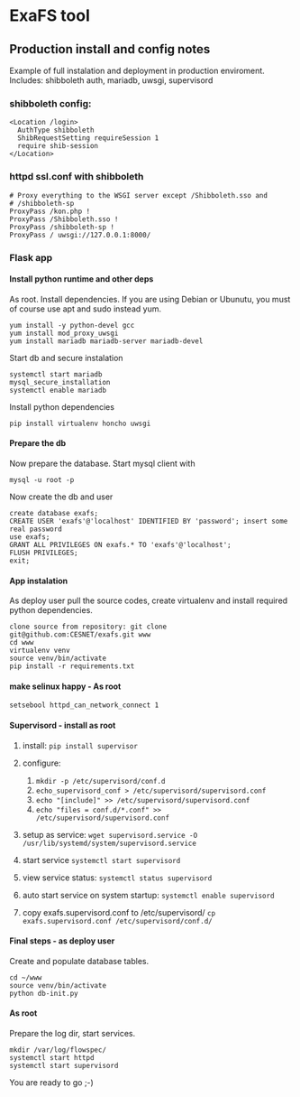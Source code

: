 # ExaFS tool
## Production install and config notes

Example of full instalation and deployment in production enviroment. 
Includes: shibboleth auth, mariadb, uwsgi, supervisord


### shibboleth config:
```
<Location /login>
  AuthType shibboleth
  ShibRequestSetting requireSession 1
  require shib-session
</Location>

```

### httpd ssl.conf with shibboleth

```
# Proxy everything to the WSGI server except /Shibboleth.sso and
# /shibboleth-sp
ProxyPass /kon.php !
ProxyPass /Shibboleth.sso !
ProxyPass /shibboleth-sp !
ProxyPass / uwsgi://127.0.0.1:8000/
```

### Flask app

#### Install python runtime and other deps 
As root. Install dependencies. If you are using Debian or Ubunutu, you must of course use apt and sudo instead yum.
```
yum install -y python-devel gcc
yum install mod_proxy_uwsgi   
yum install mariadb mariadb-server mariadb-devel
```
Start db and secure instalation
```
systemctl start mariadb
mysql_secure_installation
systemctl enable mariadb
```
Install python dependencies
```
pip install virtualenv honcho uwsgi
```

#### Prepare the db

Now prepare the database. Start mysql client with
```
mysql -u root -p 
```
Now create the db and user
```
create database exafs;
CREATE USER 'exafs'@'localhost' IDENTIFIED BY 'password'; insert some real password
use exafs;
GRANT ALL PRIVILEGES ON exafs.* TO 'exafs'@'localhost';
FLUSH PRIVILEGES;
exit;
```

#### App instalation
As deploy user pull the source codes, create virtualenv and install required python dependencies.
```
clone source from repository: git clone git@github.com:CESNET/exafs.git www
cd www
virtualenv venv
source venv/bin/activate
pip install -r requirements.txt
```

#### make selinux happy - As root
```
setsebool httpd_can_network_connect 1
``` 

#### Supervisord - install as root
1. install:
   `pip install supervisor`
2. configure:
   1. `mkdir -p /etc/supervisord/conf.d`
   2. `echo_supervisord_conf > /etc/supervisord/supervisord.conf`
   3. `echo "[include]" >> /etc/supervisord/supervisord.conf`
   4. `echo "files = conf.d/*.conf" >> /etc/supervisord/supervisord.conf`
   
   
3. setup as service:
   `wget supervisord.service -O /usr/lib/systemd/system/supervisord.service`
4. start service
   `systemctl start supervisord`
5. view service status:
   `systemctl status supervisord`
6. auto start service on system startup: 
   `systemctl enable supervisord`
7. copy exafs.supervisord.conf to /etc/supervisord/
  `cp exafs.supervisord.conf /etc/supervisord/conf.d/`

#### Final steps - as deploy user
Create and populate database tables.
```
cd ~/www
source venv/bin/activate
python db-init.py
```

#### As root
Prepare the log dir, start services.
```
mkdir /var/log/flowspec/
systemctl start httpd
systemctl start supervisord
```

You are ready to go ;-)